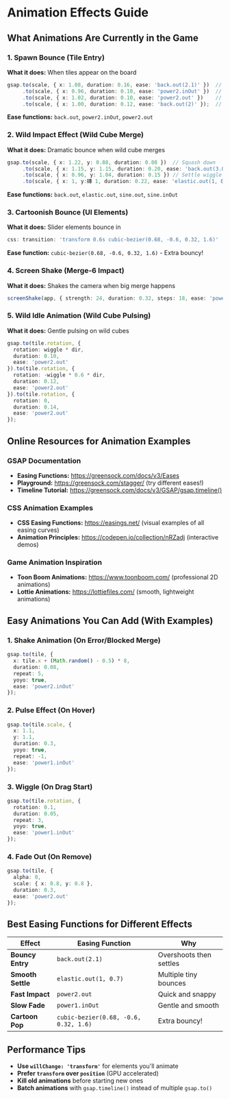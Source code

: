 # Animation Effects Guide

## What Animations Are Currently in the Game

### 1. **Spawn Bounce** (Tile Entry)
**What it does:** When tiles appear on the board
```typescript
gsap.to(scale, { x: 1.08, duration: 0.16, ease: 'back.out(2.1)' })  // Bounce up
     .to(scale, { x: 0.96, duration: 0.10, ease: 'power2.inOut' })  // Compress down
     .to(scale, { x: 1.02, duration: 0.10, ease: 'power2.out' })    // Rebound up
     .to(scale, { x: 1.00, duration: 0.12, ease: 'back.out(2)' });  // Settle
```
**Ease functions:** `back.out`, `power2.inOut`, `power2.out`

### 2. **Wild Impact Effect** (Wild Cube Merge)
**What it does:** Dramatic bounce when wild cube merges
```typescript
gsap.to(scale, { x: 1.22, y: 0.88, duration: 0.08 })  // Squash down
     .to(scale, { x: 1.15, y: 1.15, duration: 0.20, ease: 'back.out(3.0)' })  // Big bounce
     .to(scale, { x: 0.96, y: 1.04, duration: 0.15 }) // Settle wiggle
     .to(scale, { x: 1, y:磚 1, duration: 0.22, ease: 'elastic.out(1, 0.7)' });  // Final elastic
```
**Ease functions:** `back.out`, `elastic.out`, `sine.out`, `sine.inOut`

### 3. **Cartoonish Bounce** (UI Elements)
**What it does:** Slider elements bounce in
```typescript
css: transition: 'transform 0.6s cubic-bezier(0.68, -0.6, 0.32, 1.6)'
```
**Ease function:** `cubic-bezier(0.68, -0.6, 0.32, 1.6)` - Extra bouncy!

### 4. **Screen Shake** (Merge-6 Impact)
**What it does:** Shakes the camera when big merge happens
```typescript
screenShake(app, { strength: 24, duration: 0.32, steps: 18, ease: 'power2.out' })
```

### 5. **Wild Idle Animation** (Wild Cube Pulsing)
**What it does:** Gentle pulsing on wild cubes
```typescript
gsap.to(tile.rotation, {
  rotation: wiggle * dir,
  duration: 0.10,
  ease: 'power2.out'
}).to(tile.rotation, {
  rotation: -wiggle * 0.6 * dir,
  duration: 0.12,
  ease: 'power2.out'
}).to(tile.rotation, {
  rotation: 0,
  duration: 0.14,
  ease: 'power2.out'
});
```

## Online Resources for Animation Examples

### GSAP Documentation
- **Easing Functions:** https://greensock.com/docs/v3/Eases
- **Playground:** https://greensock.com/stagger/ (try different eases!)
- **Timeline Tutorial:** https://greensock.com/docs/v3/GSAP/gsap.timeline()

### CSS Animation Examples
- **CSS Easing Functions:** https://easings.net/ (visual examples of all easing curves)
- **Animation Principles:** https://codepen.io/collection/nRZadj (interactive demos)

### Game Animation Inspiration
- **Toon Boom Animations:** https://www.toonboom.com/ (professional 2D animations)
- **Lottie Animations:** https://lottiefiles.com/ (smooth, lightweight animations)

## Easy Animations You Can Add (With Examples)

### 1. **Shake Animation** (On Error/Blocked Merge)
```typescript
gsap.to(tile, {
  x: tile.x + (Math.random() - 0.5) * 8,
  duration: 0.08,
  repeat: 5,
  yoyo: true,
  ease: 'power2.inOut'
});
```

### 2. **Pulse Effect** (On Hover)
```typescript
gsap.to(tile.scale, {
  x: 1.1,
  y: 1.1,
  duration: 0.3,
  yoyo: true,
  repeat: -1,
  ease: 'power1.inOut'
});
```

### 3. **Wiggle** (On Drag Start)
```typescript
gsap.to(tile.rotation, {
  rotation: 0.1,
  duration: 0.05,
  repeat: 3,
  yoyo: true,
  ease: 'power1.inOut'
});
```

### 4. **Fade Out** (On Remove)
```typescript
gsap.to(tile, {
  alpha: 0,
  scale: { x: 0.8, y: 0.8 },
  duration: 0.3,
  ease: 'power2.out'
});
```

## Best Easing Functions for Different Effects

| Effect | Easing Function | Why |
|--------|----------------|-----|
| **Bouncy Entry** | `back.out(2.1)` | Overshoots then settles |
| **Smooth Settle** | `elastic.out(1, 0.7)` | Multiple tiny bounces |
| **Fast Impact** | `power2.out` | Quick and snappy |
| **Slow Fade** | `power1.inOut` | Gentle and smooth |
| **Cartoon Pop** | `cubic-bezier(0.68, -0.6, 0.32, 1.6)` | Extra bouncy! |

## Performance Tips

- **Use `willChange: 'transform'`** for elements you'll animate
- **Prefer `transform` over `position`** (GPU accelerated)
- **Kill old animations** before starting new ones
- **Batch animations** with `gsap.timeline()` instead of multiple `gsap.to()`

